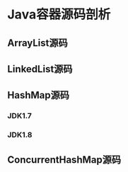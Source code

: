 # Java容器源码剖析

## ArrayList源码

## LinkedList源码

## HashMap源码

### JDK1.7

### JDK1.8

## ConcurrentHashMap源码